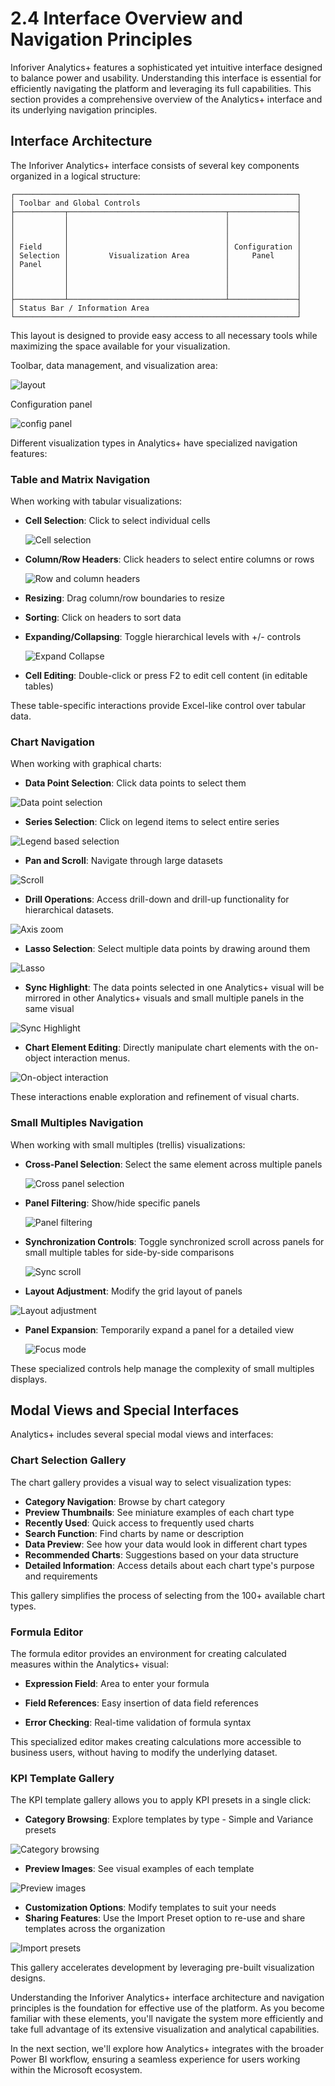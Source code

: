 # 2.4 Interface Overview and Navigation Principles

Inforiver Analytics+ features a sophisticated yet intuitive interface designed to balance power and usability. Understanding this interface is essential for efficiently navigating the platform and leveraging its full capabilities. This section provides a comprehensive overview of the Analytics+ interface and its underlying navigation principles.

## Interface Architecture

The Inforiver Analytics+ interface consists of several key components organized in a logical structure:

```
┌───────────────────────────────────────────────────────────────┐
│ Toolbar and Global Controls                                   │
├───────────┬───────────────────────────────────┬───────────────┤
│           │                                   │               │
│           │                                   │               │
│           │                                   │               │
│ Field     │                                   │ Configuration │
│ Selection │         Visualization Area        │     Panel     │
│ Panel     │                                   │               │
│           │                                   │               │
│           │                                   │               │
│           │                                   │               │
├───────────┴───────────────────────────────────┴───────────────┤
│ Status Bar / Information Area                                 │
└───────────────────────────────────────────────────────────────┘
```

This layout is designed to provide easy access to all necessary tools while maximizing the space available for your visualization.

Toolbar, data management, and visualization area:

![layout](https://github.com/user-attachments/assets/5383f1b7-4d06-40e5-9a60-8aadfa13aab5)

Configuration panel

![config panel](https://github.com/user-attachments/assets/2a2b46e9-b2e0-4485-aaf6-7620ea28abd3)


Different visualization types in Analytics+ have specialized navigation features:

### Table and Matrix Navigation

When working with tabular visualizations:

- **Cell Selection**: Click to select individual cells
  
  ![Cell selection](https://github.com/user-attachments/assets/2434664e-7bc0-4237-a252-68a183219662)
    
- **Column/Row Headers**: Click headers to select entire columns or rows

   ![Row and column headers](https://github.com/user-attachments/assets/4bfc9446-9385-4f62-a19f-0a4aabb93394)

- **Resizing**: Drag column/row boundaries to resize
- **Sorting**: Click on headers to sort data
- **Expanding/Collapsing**: Toggle hierarchical levels with +/- controls
  
   ![Expand Collapse](https://github.com/user-attachments/assets/8d8017e0-94c9-4f7c-a85d-6ebe8e9a60bb)

- **Cell Editing**: Double-click or press F2 to edit cell content (in editable tables)

These table-specific interactions provide Excel-like control over tabular data.

### Chart Navigation

When working with graphical charts:

- **Data Point Selection**: Click data points to select them

![Data point selection](https://github.com/user-attachments/assets/1807e1c8-c934-4546-a6c8-6486440b4815)

- **Series Selection**: Click on legend items to select entire series

![Legend based selection](https://github.com/user-attachments/assets/61ebe805-6db0-42b6-923d-47cbeee88a1c)

- **Pan and Scroll**: Navigate through large datasets

![Scroll](https://github.com/user-attachments/assets/87a22d30-d81e-4ab0-80e1-f0cc19047e1d)

- **Drill Operations**: Access drill-down and drill-up functionality for hierarchical datasets.

![Axis zoom](https://github.com/user-attachments/assets/62224ced-d25d-436b-a503-1fbcf0a31002)
  
- **Lasso Selection**: Select multiple data points by drawing around them

![Lasso](https://github.com/user-attachments/assets/225439c6-0754-43c3-92f8-894f8b06a03d)

- **Sync Highlight**: The data points selected in one Analytics+ visual will be mirrored in other Analytics+ visuals and small multiple panels in the same visual

![Sync Highlight](https://github.com/user-attachments/assets/2d511cc7-3f05-4b60-adb3-c268e9d82bf7)

- **Chart Element Editing**: Directly manipulate chart elements with the on-object interaction menus.

![On-object interaction](https://github.com/user-attachments/assets/f0952bc6-c463-4175-8999-ba6f53e24f8b)

These interactions enable exploration and refinement of visual charts.

### Small Multiples Navigation

When working with small multiples (trellis) visualizations:

- **Cross-Panel Selection**: Select the same element across multiple panels

  ![Cross panel selection](https://github.com/user-attachments/assets/0472de2e-6fac-46aa-89cd-ce5c53a93fd3)

- **Panel Filtering**: Show/hide specific panels
  
   ![Panel filtering](https://github.com/user-attachments/assets/b5de04f8-4b0d-43ad-afd0-cffec52059c3)

- **Synchronization Controls**: Toggle synchronized scroll across panels for small multiple tables for side-by-side comparisons

  ![Sync scroll](https://github.com/user-attachments/assets/c68c408b-70ef-4b4a-a897-e8a9e157957c)

- **Layout Adjustment**: Modify the grid layout of panels

 ![Layout adjustment](https://github.com/user-attachments/assets/7acd83a4-e6b9-4242-aa3c-195a3a2aad05)

- **Panel Expansion**: Temporarily expand a panel for a detailed view

  ![Focus mode](https://github.com/user-attachments/assets/44b25412-30ac-4308-8d17-eb03e03b6458)

These specialized controls help manage the complexity of small multiples displays.

## Modal Views and Special Interfaces

Analytics+ includes several special modal views and interfaces:

### Chart Selection Gallery

The chart gallery provides a visual way to select visualization types:

- **Category Navigation**: Browse by chart category
- **Preview Thumbnails**: See miniature examples of each chart type
- **Recently Used**: Quick access to frequently used charts
- **Search Function**: Find charts by name or description
- **Data Preview**: See how your data would look in different chart types
- **Recommended Charts**: Suggestions based on your data structure
- **Detailed Information**: Access details about each chart type's purpose and requirements

This gallery simplifies the process of selecting from the 100+ available chart types.

### Formula Editor

The formula editor provides an environment for creating calculated measures within the Analytics+ visual:

- **Expression Field**: Area to enter your formula

- **Field References**: Easy insertion of data field references
  
- **Error Checking**: Real-time validation of formula syntax


This specialized editor makes creating calculations more accessible to business users, without having to modify the underlying dataset.

### KPI Template Gallery

The KPI template gallery allows you to apply KPI presets in a single click:

- **Category Browsing**: Explore templates by type - Simple and Variance presets

![Category browsing](https://github.com/user-attachments/assets/fb094646-f812-4938-b15b-77f7403bdff7)

- **Preview Images**: See visual examples of each template

![Preview images](https://github.com/user-attachments/assets/6535ba1b-a613-4b80-a4eb-78dc7e68267b)

- **Customization Options**: Modify templates to suit your needs
- **Sharing Features**: Use the Import Preset option to re-use and share templates across the organization

![Import presets](https://github.com/user-attachments/assets/bc035b31-9522-4432-8580-204b21533b56)

This gallery accelerates development by leveraging pre-built visualization designs.

Understanding the Inforiver Analytics+ interface architecture and navigation principles is the foundation for effective use of the platform. As you become familiar with these elements, you'll navigate the system more efficiently and take full advantage of its extensive visualization and analytical capabilities.

In the next section, we'll explore how Analytics+ integrates with the broader Power BI workflow, ensuring a seamless experience for users working within the Microsoft ecosystem. 
